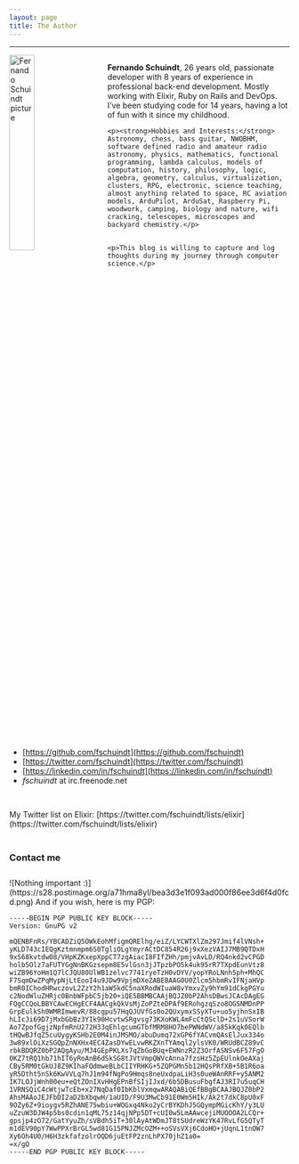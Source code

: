 ```yaml
---
layout: page
title: The Author
---
```


* * *

<div style="width: 100%">
  <img style="width: 30%; float: left;" src="https://s10.postimage.org/4dtndycah/fschuindt.jpg" alt="Fernando Schuindt picture" />

  <div style="width: 65%; float: right;">
    <p><strong>Fernando Schuindt</strong>, 26 years old, passionate developer with 8 years of experience in professional back-end development. Mostly working with Elixir, Ruby on Rails and DevOps.<br />I’ve been studying code for 14 years, having a lot of fun with it since my childhood.</p>
    
    <p><strong>Hobbies and Interests:</strong> Astronomy, chess, bass guitar, NWOBHM, software defined radio and amateur radio astronomy, physics, mathematics, functional programming, lambda calculus, models of computation, history, philosophy, logic, algebra, geometry, calculus, virtualization, clusters, RPG, electronic, science teaching, almost anything related to space, RC aviation models, ArduPilot, ArduSat, Raspberry Pi, woodwork, camping, biology and nature, wifi cracking, telescopes, microscopes and backyard chemistry.</p>
    

    <p>This blog is willing to capture and log thoughts during my journey through computer science.</p>
  </div>

  <div style="clear: both;">
  </div>
</div>

<div style="height: 60px;">
</div>

+ [https://github.com/fschuindt](https://github.com/fschuindt)
+ [https://twitter.com/fschuindt](https://twitter.com/fschuindt)
+ [https://linkedin.com/in/fschuindt](https://linkedin.com/in/fschuindt)
+ *fschuindt* at irc.freenode.net

<div style="height: 30px;"></div>
My Twitter list on Elixir: [https://twitter.com/fschuindt/lists/elixir](https://twitter.com/fschuindt/lists/elixir)

<div style="height: 20px;"></div>
<h3>Contact me</h3>
<div style="height: 10px;"></div>
![Nothing important :)](https://s28.postimage.org/a71hma8yl/bea3d3e1f093ad000f86ee3d6f4d0fcd.png)
And if you wish, here is my PGP:

```
-----BEGIN PGP PUBLIC KEY BLOCK-----
Version: GnuPG v2

mQENBFnRs/YBCADZiQ5OWkEohMfigmQRElhg/eiZ/LYCWTXlZm297Jmif4lVNsh+
yKLD743cIEQgKztmnmpm6S0TgliOLgYmyrACtDC854R26j9xXezVAIJ7MB9QTDxH
9xS68kvtdw08/VHpKZKxepXppCT7zgAiacI8FIfZHh/pmjvAvLD/RQ4nkd2vCPGD
holb5Olz7aFUTYGgNnBKGzsepm8E5vlGsn3jJTpzbPO5k4uk95rR7TXpdEunVtz8
wiZB96YoHm1Q7lCJQU80UlWB1zelvc7741ryeTzH0vDYV/yopYRoLNnh5ph+MhQC
F7SqmDwZPqMypNjLtEooI4u9JDw9VpjmDXeZABEBAAG0U0Zlcm5hbmRvIFNjaHVp
bmR0IChodHRwczovL2ZzY2h1aW5kdC5naXRodWIuaW8vYmxvZy9hYm91dCkgPGYu
c2NodWluZHRjc0BnbWFpbC5jb20+iQE5BBMBCAAjBQJZ0bP2AhsDBwsJCAcDAgEG
FQgCCQoLBBYCAwECHgECF4AACgkQkVsMjZoPZteDPAf9ERohgzqSzo8OGSNMDnPP
GrpEulkSh0WMRImwevR/88cgpu57HqQJUVfGs0o2QUxymxSSyXTu+uo5yjhnSxIB
hLIcJi69D7jMxbGbBz3YIk90HcvtwSRgvsg73KXoKWL4mFcCtQSclD+2s1uVSorW
Ao7ZpofGgjzNpfmRnU272H33qEhlgcumGTbfMRM8HO7bePWNdWV/a85kKqk0EQlb
tHQwBJfqZ5cuUygyKSHb2E0M4inJMSMO/abuDumq72xGP6fYACvmQAsElJux334o
3w89xlOiXzSGQpZnNXHx4EC4ZasDYwELvwRKZXnTYAmql2ylsVK0/WRUdBCZ89vC
rbkBDQRZ0bP2AQgAyu/MJ4GEpPKLXs7qZbGoBUq+EWNnzR2Z3OrfASNSv6F57FgO
0KZ7tRQ1hb71hIT6yRoAnB6dSkSG8tJVtVmpQWVcAnna7fzsHz5ZpEUlnkOeAXaj
CBy5RM0tGkUJ8Z9KIhaFQdmweBLbCIIYRHKG+5ZQPGMn5b12HQsPRfXB+5B1R6oa
yR5Dtht5nSk6KwVVLq7hJ1m94fNgPo9Hmqs8neUxdpaLiH3s0ueWAnRRF+y5ANM2
IK7LOJjWnh00eu+eQtZOnIXvHHgEPnBfSIjIJxd/6b5DBusuFbgfAJ3RI7u5uqCH
1VRNSQiC4cWtjwTcEb+x27NqDaf0IbKblVxmqwARAQABiQEfBBgBCAAJBQJZ0bP2
AhsMAAoJEJFbDI2aD2bXbqwH/1aUID/F9U3MwCb91E0Wm5HIk/Ak2t7dkC8pU0xF
9OZy6Z+9ioygv5RZhANE75wbiu+WOGxq4Nko2yCrBYKDhJ5GQympMGicKhY/y3LU
uZzuW3DJW4p5bs0cdin1qML75z14qjNPp5DT+cUI0w5LmAAwcejiMUOOOA2LCQr+
gpsjp4zO72/GatYyuZh/sVBdh5iT+30lAyAtWDmJT8tSUdreWzYK47RvLfG5QTyT
m1dEV90pY7WwPPXrBrGL5wd81G15PNJZMcOZM++oSVsVXj6CdoHO+jUqnL1tnOW7
Xy6Oh4U0/H6H3zkfafzolrOQD6juEtFP2znLhPX70jhZ1a0=
=x/gQ
-----END PGP PUBLIC KEY BLOCK-----
```
